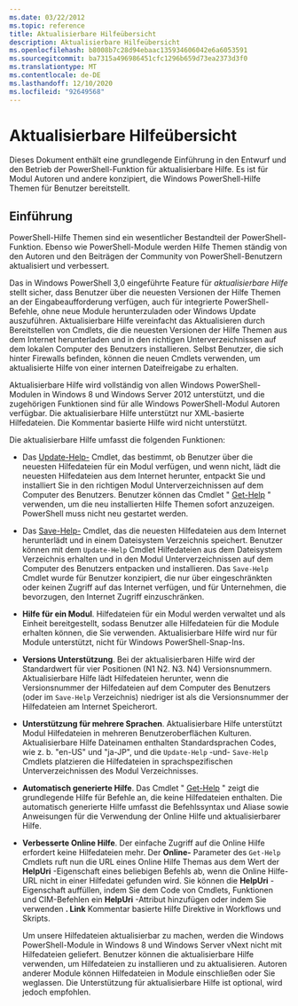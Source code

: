 ```yaml
---
ms.date: 03/22/2012
ms.topic: reference
title: Aktualisierbare Hilfeübersicht
description: Aktualisierbare Hilfeübersicht
ms.openlocfilehash: b8008b7c28d94ebaac135934606042e6a6053591
ms.sourcegitcommit: ba7315a496986451cfc1296b659d73ea2373d3f0
ms.translationtype: MT
ms.contentlocale: de-DE
ms.lasthandoff: 12/10/2020
ms.locfileid: "92649568"
---
```

# <a name="updatable-help-overview"></a>Aktualisierbare Hilfeübersicht

Dieses Dokument enthält eine grundlegende Einführung in den Entwurf und den Betrieb der PowerShell-Funktion für aktualisierbare Hilfe. Es ist für Modul Autoren und andere konzipiert, die Windows PowerShell-Hilfe Themen für Benutzer bereitstellt.

## <a name="introduction"></a>Einführung

PowerShell-Hilfe Themen sind ein wesentlicher Bestandteil der PowerShell-Funktion. Ebenso wie PowerShell-Module werden Hilfe Themen ständig von den Autoren und den Beiträgen der Community von PowerShell-Benutzern aktualisiert und verbessert.

Das in Windows PowerShell 3,0 eingeführte Feature für *aktualisierbare Hilfe* stellt sicher, dass Benutzer über die neuesten Versionen der Hilfe Themen an der Eingabeaufforderung verfügen, auch für integrierte PowerShell-Befehle, ohne neue Module herunterzuladen oder Windows Update auszuführen. Aktualisierbare Hilfe vereinfacht das Aktualisieren durch Bereitstellen von Cmdlets, die die neuesten Versionen der Hilfe Themen aus dem Internet herunterladen und in den richtigen Unterverzeichnissen auf dem lokalen Computer des Benutzers installieren. Selbst Benutzer, die sich hinter Firewalls befinden, können die neuen Cmdlets verwenden, um aktualisierte Hilfe von einer internen Dateifreigabe zu erhalten.

Aktualisierbare Hilfe wird vollständig von allen Windows PowerShell-Modulen in Windows 8 und Windows Server 2012 unterstützt, und die zugehörigen Funktionen sind für alle Windows PowerShell-Modul Autoren verfügbar. Die aktualisierbare Hilfe unterstützt nur XML-basierte Hilfedateien. Die Kommentar basierte Hilfe wird nicht unterstützt.

Die aktualisierbare Hilfe umfasst die folgenden Funktionen:

- Das [Update-Help-](/powershell/module/Microsoft.PowerShell.Core/Update-Help) Cmdlet, das bestimmt, ob Benutzer über die neuesten Hilfedateien für ein Modul verfügen, und wenn nicht, lädt die neuesten Hilfedateien aus dem Internet herunter, entpackt Sie und installiert Sie in den richtigen Modul Unterverzeichnissen auf dem Computer des Benutzers. Benutzer können das Cmdlet " [Get-Help](/powershell/module/Microsoft.PowerShell.Core/Get-Help) " verwenden, um die neu installierten Hilfe Themen sofort anzuzeigen. PowerShell muss nicht neu gestartet werden.

- Das [Save-Help-](/powershell/module/Microsoft.PowerShell.Core/Save-Help) Cmdlet, das die neuesten Hilfedateien aus dem Internet herunterlädt und in einem Dateisystem Verzeichnis speichert. Benutzer können mit dem `Update-Help` Cmdlet Hilfedateien aus dem Dateisystem Verzeichnis erhalten und in den Modul Unterverzeichnissen auf dem Computer des Benutzers entpacken und installieren. Das `Save-Help` Cmdlet wurde für Benutzer konzipiert, die nur über eingeschränkten oder keinen Zugriff auf das Internet verfügen, und für Unternehmen, die bevorzugen, den Internet Zugriff einzuschränken.

- **Hilfe für ein Modul**. Hilfedateien für ein Modul werden verwaltet und als Einheit bereitgestellt, sodass Benutzer alle Hilfedateien für die Module erhalten können, die Sie verwenden. Aktualisierbare Hilfe wird nur für Module unterstützt, nicht für Windows PowerShell-Snap-Ins.

- **Versions Unterstützung**. Bei der aktualisierbaren Hilfe wird der Standardwert für vier Positionen (N1 N2. N3. N4) Versionsnummern.
  Aktualisierbare Hilfe lädt Hilfedateien herunter, wenn die Versionsnummer der Hilfedateien auf dem Computer des Benutzers (oder im `Save-Help` Verzeichnis) niedriger ist als die Versionsnummer der Hilfedateien am Internet Speicherort.

- **Unterstützung für mehrere Sprachen**. Aktualisierbare Hilfe unterstützt Modul Hilfedateien in mehreren Benutzeroberflächen Kulturen.
  Aktualisierbare Hilfe Dateinamen enthalten Standardsprachen Codes, wie z. b. "en-US" und "ja-JP", und die `Update-Help` -und- `Save-Help` Cmdlets platzieren die Hilfedateien in sprachspezifischen Unterverzeichnissen des Modul Verzeichnisses.

- **Automatisch generierte Hilfe**. Das Cmdlet " [Get-Help](/powershell/module/Microsoft.PowerShell.Core/Get-Help) " zeigt die grundlegende Hilfe für Befehle an, die keine Hilfedateien enthalten. Die automatisch generierte Hilfe umfasst die Befehlssyntax und Aliase sowie Anweisungen für die Verwendung der Online Hilfe und aktualisierbarer Hilfe.

- **Verbesserte Online Hilfe**. Der einfache Zugriff auf die Online Hilfe erfordert keine Hilfedateien mehr. Der **Online-** Parameter des `Get-Help` Cmdlets ruft nun die URL eines Online Hilfe Themas aus dem Wert der **HelpUri** -Eigenschaft eines beliebigen Befehls ab, wenn die Online Hilfe-URL nicht in einer Hilfedatei gefunden wird. Sie können die **HelpUri** -Eigenschaft auffüllen, indem Sie dem Code von Cmdlets, Funktionen und CIM-Befehlen ein **HelpUri** -Attribut hinzufügen oder indem Sie verwenden **. Link** Kommentar basierte Hilfe Direktive in Workflows und Skripts.

  Um unsere Hilfedateien aktualisierbar zu machen, werden die Windows PowerShell-Module in Windows 8 und Windows Server vNext nicht mit Hilfedateien geliefert. Benutzer können die aktualisierbare Hilfe verwenden, um Hilfedateien zu installieren und zu aktualisieren. Autoren anderer Module können Hilfedateien in Module einschließen oder Sie weglassen. Die Unterstützung für aktualisierbare Hilfe ist optional, wird jedoch empfohlen.
